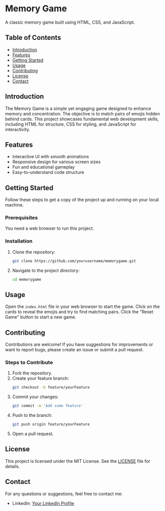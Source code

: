 
# Memory Game

A classic memory game built using HTML, CSS, and JavaScript.

## Table of Contents

- [Introduction](#introduction)
- [Features](#features)
- [Getting Started](#getting-started)
- [Usage](#usage)
- [Contributing](#contributing)
- [License](#license)
- [Contact](#contact)

## Introduction

The Memory Game is a simple yet engaging game designed to enhance memory and concentration. The objective is to match pairs of emojis hidden behind cards. This project showcases fundamental web development skills, including HTML for structure, CSS for styling, and JavaScript for interactivity.

## Features

- Interactive UI with smooth animations
- Responsive design for various screen sizes
- Fun and educational gameplay
- Easy-to-understand code structure

## Getting Started

Follow these steps to get a copy of the project up and running on your local machine.

### Prerequisites

You need a web browser to run this project.

### Installation

1. Clone the repository:
   ```bash
   git clone https://github.com/yourusername/memorygame.git
   ```
2. Navigate to the project directory:
   ```bash
   cd memorygame
   ```

## Usage

Open the `index.html` file in your web browser to start the game. Click on the cards to reveal the emojis and try to find matching pairs. Click the "Reset Game" button to start a new game.

## Contributing

Contributions are welcome! If you have suggestions for improvements or want to report bugs, please create an issue or submit a pull request.

### Steps to Contribute

1. Fork the repository.
2. Create your feature branch:
   ```bash
   git checkout -b feature/yourFeature
   ```
3. Commit your changes:
   ```bash
   git commit -m 'Add some feature'
   ```
4. Push to the branch:
   ```bash
   git push origin feature/yourFeature
   ```
5. Open a pull request.

## License

This project is licensed under the MIT License. See the [LICENSE](LICENSE) file for details.

## Contact

For any questions or suggestions, feel free to contact me:

- LinkedIn: [Your LinkedIn Profile]((https://www.linkedin.com/in/dibakar-goswami-62910327a/))

